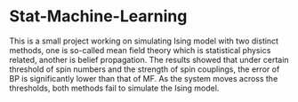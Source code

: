 # Stat-Machine-Learning
This is a small project working on simulating Ising model with two distinct methods, one is so-called mean field theory which is statistical physics related, another
is belief propagation. The results showed that under certain threshold of spin numbers and the strength of spin couplings, the error of BP is significantly lower than that of MF.
As the system moves across the thresholds, both methods fail to simulate the Ising model.
